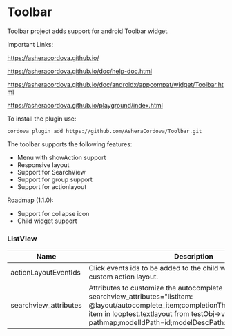 # Toolbar

Toolbar project adds support for android Toolbar widget.

Important Links:

https://asheracordova.github.io/

https://asheracordova.github.io/doc/help-doc.html

https://asheracordova.github.io/doc/androidx/appcompat/widget/Toolbar.html

https://asheracordova.github.io/playground/index.html

To install the plugin use:

```
cordova plugin add https://github.com/AsheraCordova/Toolbar.git
```

The toolbar supports the following features:
* Menu with showAction support
* Responsive layout
* Support for SearchView
* Support for group support
* Support for actionlayout

Roadmap (1.1.0):
* Support for collapse icon
* Child widget support

### ListView
Name                	| Description
-------------       	| -------------
actionLayoutEventIds  | Click events ids to be added to the child widgets when using a custom action layout.
searchview_attributes | Attributes to customize the autocomplete in search view. e.g. searchview_attributes="listitem: @layout/autocomplete_item;completionThreshold:0;modelFor:let item in looptest.textlayout from testObj->view into loopvar as pathmap;modelIdPath=id;modelDescPath:a"				
